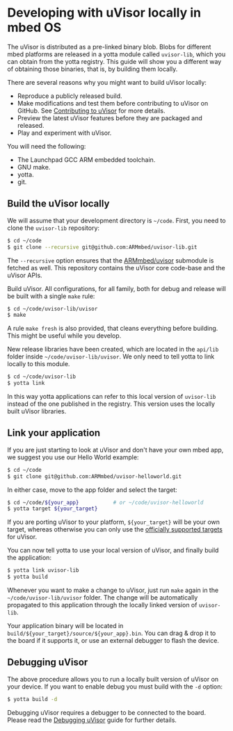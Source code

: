 # Developing with uVisor locally in mbed OS

The uVisor is distributed as a pre-linked binary blob. Blobs for different mbed platforms are released in a yotta module called `uvisor-lib`, which you can obtain from the yotta registry. This guide will show you a different way of obtaining those binaries, that is, by building them locally.

There are several reasons why you might want to build uVisor locally:

* Reproduce a publicly released build.
* Make modifications and test them before contributing to uVisor on GitHub. See [Contributing to uVisor](../CONTRIBUTING.md) for more details.
* Preview the latest uVisor features before they are packaged and released.
* Play and experiment with uVisor.

You will need the following:

* The Launchpad GCC ARM embedded toolchain.
* GNU make.
* yotta.
* git.

## Build the uVisor locally

We will assume that your development directory is `~/code`. First, you need to clone the `uvisor-lib` repository:

```bash
$ cd ~/code
$ git clone --recursive git@github.com:ARMmbed/uvisor-lib.git
```

The `--recursive` option ensures that the [ARMmbed/uvisor](https://github.com/ARMmbed/uvisor) submodule is fetched as well. This repository contains the uVisor core code-base and the uVisor APIs.

Build uVisor. All configurations, for all family, both for debug and release will be built with a single `make` rule:

```bash
$ cd ~/code/uvisor-lib/uvisor
$ make
```

A rule `make fresh` is also provided, that cleans everything before building. This might be useful while you develop.

New release libraries have been created, which are located in the `api/lib` folder inside `~/code/uvisor-lib/uvisor`. We only need to tell yotta to link locally to this module.

```bash
$ cd ~/code/uvisor-lib
$ yotta link
```

In this way yotta applications can refer to this local version of `uvisor-lib` instead of the one published in the registry. This version uses the locally built uVisor libraries.

## Link your application

If you are just starting to look at uVisor and don't have your own mbed app, we suggest you use our Hello World example:

```bash
$ cd ~/code
$ git clone git@github.com:ARMmbed/uvisor-helloworld.git
```

In either case, move to the app folder and select the target:

```bash
$ cd ~/code/${your_app}           # or ~/code/uvisor-helloworld
$ yotta target ${your_target}
```

If you are porting uVisor to your platform, `${your_target}` will be your own target, whereas otherwise you can only use the [officially supported targets](../README.md#supported-platforms) for uVisor.

You can now tell yotta to use your local version of uVisor, and finally build the application:

```bash
$ yotta link uvisor-lib
$ yotta build
```

Whenever you want to make a change to uVisor, just run `make` again in the `~/code/uvisor-lib/uvisor` folder. The change will be automatically propagated to this application through the locally linked version of `uvisor-lib`.

Your application binary will be located in `build/${your_target}/source/${your_app}.bin`. You can drag & drop it to the board if it supports it, or use an external debugger to flash the device.

## Debugging uVisor

The above procedure allows you to run a locally built version of uVisor on your device. If you want to enable debug you must build with the `-d` option:

```bash
$ yotta build -d
```

Debugging uVisor requires a debugger to be connected to the board. Please read the [Debugging uVisor](DEBUGGING.md) guide for further details.
